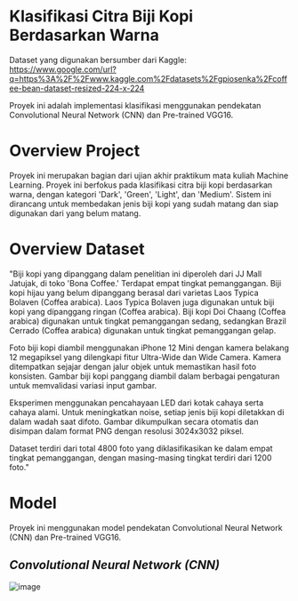 # Klasifikasi Citra Biji Kopi Berdasarkan Warna
Dataset yang digunakan bersumber dari Kaggle: https://www.google.com/url?q=https%3A%2F%2Fwww.kaggle.com%2Fdatasets%2Fgpiosenka%2Fcoffee-bean-dataset-resized-224-x-224

Proyek ini adalah implementasi klasifikasi menggunakan pendekatan Convolutional Neural Network (CNN) dan Pre-trained VGG16.

# Overview Project
Proyek ini merupakan bagian dari ujian akhir praktikum mata kuliah Machine Learning. Proyek ini berfokus pada klasifikasi citra biji kopi berdasarkan warna, dengan kategori 'Dark', 'Green', 'Light', dan 'Medium'. Sistem ini dirancang untuk membedakan jenis biji kopi yang sudah matang dan siap digunakan dari yang belum matang.

# Overview Dataset
"Biji kopi yang dipanggang dalam penelitian ini diperoleh dari JJ Mall Jatujak, di toko 'Bona Coffee.' Terdapat empat tingkat pemanggangan. Biji kopi hijau yang belum dipanggang berasal dari varietas Laos Typica Bolaven (Coffea arabica). Laos Typica Bolaven juga digunakan untuk biji kopi yang dipanggang ringan (Coffea arabica). Biji kopi Doi Chaang (Coffea arabica) digunakan untuk tingkat pemanggangan sedang, sedangkan Brazil Cerrado (Coffea arabica) digunakan untuk tingkat pemanggangan gelap.

Foto biji kopi diambil menggunakan iPhone 12 Mini dengan kamera belakang 12 megapiksel yang dilengkapi fitur Ultra-Wide dan Wide Camera. Kamera ditempatkan sejajar dengan jalur objek untuk memastikan hasil foto konsisten. Gambar biji kopi panggang diambil dalam berbagai pengaturan untuk memvalidasi variasi input gambar.

Eksperimen menggunakan pencahayaan LED dari kotak cahaya serta cahaya alami. Untuk meningkatkan noise, setiap jenis biji kopi diletakkan di dalam wadah saat difoto. Gambar dikumpulkan secara otomatis dan disimpan dalam format PNG dengan resolusi 3024x3032 piksel.

Dataset terdiri dari total 4800 foto yang diklasifikasikan ke dalam empat tingkat pemanggangan, dengan masing-masing tingkat terdiri dari 1200 foto."

# Model 
Proyek ini menggunakan model pendekatan Convolutional Neural Network (CNN) dan Pre-trained VGG16.
## *Convolutional Neural Network (CNN)*
![image](https://github.com/user-attachments/assets/f5469ea0-c65d-4786-a8a6-4352e8bae62d)
